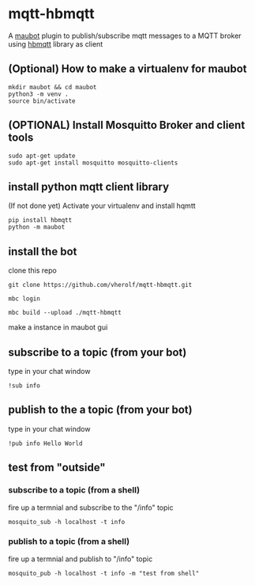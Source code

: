 # mqtt-hbmqtt

A [maubot](https://github.com/maubot/maubot) plugin to publish/subscribe mqtt messages to a MQTT broker using [hbmqtt](https://hbmqtt.readthedocs.io/en/latest/) library as client


## (Optional) How to make a virtualenv for maubot
```
mkdir maubot && cd maubot
python3 -m venv .
source bin/activate
```

## (OPTIONAL) Install Mosquitto Broker and client tools

```
sudo apt-get update
sudo apt-get install mosquitto mosquitto-clients
```

## install python mqtt client library

(If not done yet) Activate your virtualenv and install hqmtt 
```
pip install hbmqtt
python -m maubot
```

## install the bot

clone this repo
```
git clone https://github.com/vherolf/mqtt-hbmqtt.git
```

```
mbc login
```

```
mbc build --upload ./mqtt-hbmqtt
```

make a instance in maubot gui  

## subscribe to a topic (from your bot)

type in your chat window
```
!sub info
```

## publish to the a topic (from your bot)

type in your chat window
```
!pub info Hello World
```

## test from "outside"

### subscribe to a topic (from a shell)

fire up a termnial and subscribe to the "/info" topic
```
mosquito_sub -h localhost -t info
```

### publish to a topic (from a shell)

fire up a termnial and publish to "/info" topic
```
mosquito_pub -h localhost -t info -m "test from shell"
```
